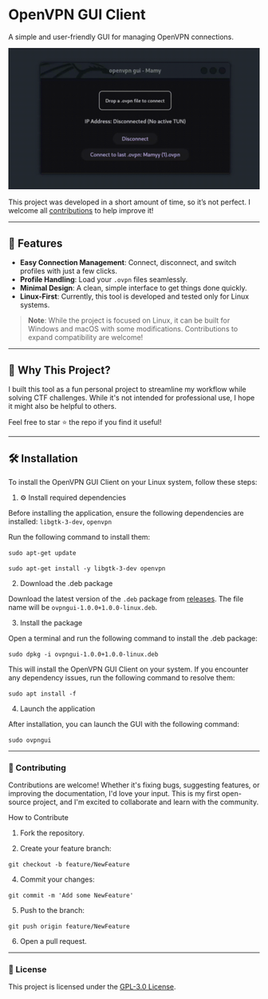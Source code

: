 # OpenVPN GUI Client

A simple and user-friendly GUI for managing OpenVPN connections.

![gif](assets/dem.gif)

This project was developed in a short amount of time, so it’s not perfect. I welcome all [contributions](#-Contributing) to help improve it!

---

## 🚀 Features

- **Easy Connection Management**: Connect, disconnect, and switch profiles with just a few clicks.
- **Profile Handling**: Load your `.ovpn` files seamlessly.
- **Minimal Design**: A clean, simple interface to get things done quickly.
- **Linux-First**: Currently, this tool is developed and tested only for Linux systems.  

> **Note**: While the project is focused on Linux, it can be built for Windows and macOS with some modifications. Contributions to expand compatibility are welcome!

---

## 🌟 Why This Project?

I built this tool as a fun personal project to streamline my workflow while solving CTF challenges. While it's not intended for professional use, I hope it might also be helpful to others.


Feel free to star ⭐ the repo if you find it useful!

---


## 🛠️ Installation

To install the OpenVPN GUI Client on your Linux system, follow these steps:


1. ⚙️ Install required dependencies 

Before installing the application, ensure the following dependencies are installed:
`libgtk-3-dev`, `openvpn`

Run the following command to install them:

`sudo apt-get update`

`sudo apt-get install -y libgtk-3-dev openvpn`


2. Download the .deb package

Download the latest version of the `.deb` package from [releases](https://github.com/2mdtln/OVPN-GUI/releases). The file name will be `ovpngui-1.0.0+1.0.0-linux.deb`.

3. Install the package

Open a terminal and run the following command to install the .deb package:

`sudo dpkg -i ovpngui-1.0.0+1.0.0-linux.deb`

This will install the OpenVPN GUI Client on your system.
If you encounter any dependency issues, run the following command to resolve them:

`sudo apt install -f`

4. Launch the application

After installation, you can launch the GUI with the following command:

`sudo ovpngui`

---

### 🤝 Contributing

Contributions are welcome!
Whether it's fixing bugs, suggesting features, or improving the documentation, I'd love your input. This is my first open-source project, and I'm excited to collaborate and learn with the community.

How to Contribute

1. Fork the repository.

2. Create your feature branch:

`git checkout -b feature/NewFeature`

4. Commit your changes:

`git commit -m 'Add some NewFeature'`

5. Push to the branch:

`git push origin feature/NewFeature`

6. Open a pull request.

---

### 📜 License
This project is licensed under the [GPL-3.0 License](LICENSE).
